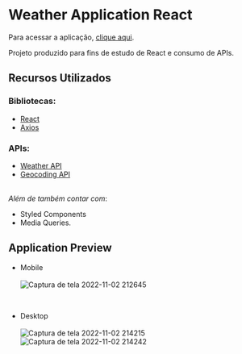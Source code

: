 # Weather Application React

Para acessar a aplicação, [clique aqui](https://application-weather-react.netlify.app/). <br/>

Projeto produzido para fins de estudo de React e consumo de APIs.

## Recursos Utilizados

### Bibliotecas:
- [React](https://reactjs.org/docs/getting-started.html)
- [Axios](https://axios-http.com/)

### APIs: <br/>
- [Weather API](https://openweathermap.org/api)
- [Geocoding API](https://openweathermap.org/api/geocoding-api) <br/><br/>

*Além de também contar com*: <br/> 
- Styled Components
- Media Queries.

## Application Preview

- Mobile <br/><br/>
![Captura de tela 2022-11-02 212645](https://user-images.githubusercontent.com/61914472/199627526-27aecb81-533b-443c-a432-2b06800c3ee8.png)
<br/>

- Desktop <br/><br/>
![Captura de tela 2022-11-02 214215](https://user-images.githubusercontent.com/61914472/199627831-2ba875a3-3c37-4e9f-a388-bc9fcafdb179.png)
![Captura de tela 2022-11-02 214242](https://user-images.githubusercontent.com/61914472/199627835-4e1a209f-afbb-4965-bb33-9044b10d43a3.png)
<br/>

